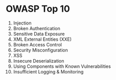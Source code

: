 # OWASP Top 10

1. Injection
2. Broken Authentication
3. Sensitive Data Exposure
4. XML External Entities (XXE)
5. Broken Access Control
6. Security Misconfiguration
7. XSS
8. Insecure Deserialization
9. Using Components with Known Vulnerabilities
10. Insufficient Logging & Monitoring
